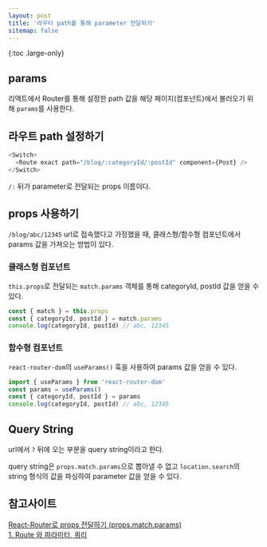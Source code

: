 ```yaml
---
layout: post
title: '라우터 path를 통해 parameter 전달하기'
sitemap: false
---
```


{:toc .large-only}

## params

리액트에서 Router를 통해 설정한 path 값을 해당 페이지(컴포넌트)에서 불러오기 위해 `params`를 사용한다.

## 라우트 path 설정하기

```js
<Switch>
  <Route exact path="/blog/:categoryId/:postId" component={Post} />
</Switch>
```

`/:` 뒤가 parameter로 전달되는 props 이름이다.

## props 사용하기

`/blog/abc/12345` url로 접속했다고 가정했을 때, 클래스형/함수형 컴포넌트에서 params 값을 가져오는 방법이 있다.

### 클래스형 컴포넌트

`this.props`로 전달되는 `match.params` 객체를 통해 categoryId, postId 값을 얻을 수 있다.

```js
const { match } = this.props
const { categoryId, postId } = match.params
console.log(categoryId, postId) // abc, 12345
```

### 함수형 컴포넌트

`react-router-dom`의 `useParams()` 훅을 사용하여 params 값을 얻을 수 있다.

```js
import { useParams } from 'react-router-dom'
const params = useParams()
const { categoryId, postId } = params
console.log(categoryId, postId) // abc, 12345
```

## Query String

url에서 `?` 뒤에 오는 부분을 query string이라고 한다.

query string은 `props.match.params`으로 뽑아낼 수 없고 `location.search`의 string 형식의 값을 파싱하여 parameter 값을 얻을 수 있다.

## 참고사이트

[React-Router로 props 전달하기 (props.match.params)](https://wiki.jjagu.com/?p=280)<br/>
[1. Route 와 파라미터, 쿼리](https://pro-self-studier.tistory.com/76)
